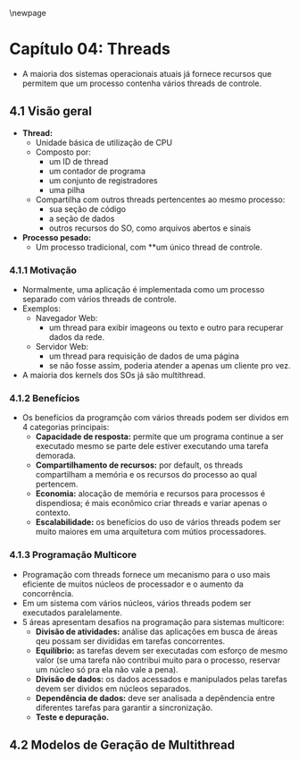 \newpage
# Capítulo 04: Threads

* A maioria dos sistemas operacionais atuais já fornece recursos que permitem que um processo contenha vários threads de controle.

## 4.1 Visão geral
* **Thread:** 
    * Unidade básica de utilização de CPU 
    * Composto por:
        * um ID de thread
        * um contador de programa
        * um conjunto de registradores
        * uma pilha
    * Compartilha com outros threads pertencentes ao mesmo processo: 
        * sua seção de código
        * a seção de dados
        * outros recursos do SO, como arquivos abertos e sinais
* **Processo pesado:**
    * Um processo tradicional, com **um único thread de controle.

### 4.1.1 Motivação
* Normalmente, uma aplicação é implementada como um processo separado com vários threads de controle.
* Exemplos:
    * Navegador Web:
        * um thread para exibir imageons ou texto e outro para recuperar dados da rede.
    * Servidor Web:
        * um thread para requisição de dados de uma página
        * se não fosse assim, poderia atender a apenas um cliente pro vez.
* A maioria dos kernels dos SOs já são multithread.
 
### 4.1.2 Benefícios 
* Os benefícios da programção com vários threads podem ser dividos em 4 categorias principais:
    * **Capacidade de resposta:** permite que um programa continue a ser executado mesmo se parte dele estiver executando uma tarefa demorada.
    * **Compartilhamento de recursos:** por default, os threads compartilham a memória e os recursos do processo ao qual pertencem.
    * **Economia:** alocação de memória e recursos para processos é dispendiosa; é mais econômico criar threads e variar apenas o contexto.
    * **Escalabilidade:** os benefícios do uso de vários threads podem ser muito maiores em uma arquitetura com mútios processadores.
 
### 4.1.3 Programação Multicore
* Programação com threads fornece um mecanismo para o uso mais eficiente de muitos núcleos de processador e o aumento da concorrência.
* Em um sistema com vários núcleos, vários threads podem ser executados paralelamente.
* 5 áreas apresentam desafios na programação para sistemas multicore:
    * **Divisão de atividades:** análise das aplicações em busca de áreas qeu possam ser divididas em tarefas concorrentes.
    * **Equilíbrio:** as tarefas devem ser executadas com esforço de mesmo valor (se uma tarefa não contribui muito para o processo, reservar um núcleo só pra ela não vale a pena).
    * **Divisão de dados:** os dados acessados e manipulados pelas tarefas devem ser dividos em núcleos separados.
    * **Dependência de dados:** deve ser analisada a depêndencia entre diferentes tarefas para garantir a sincronização.
    * **Teste e depuração.** 

## 4.2 Modelos de Geração de Multithread
